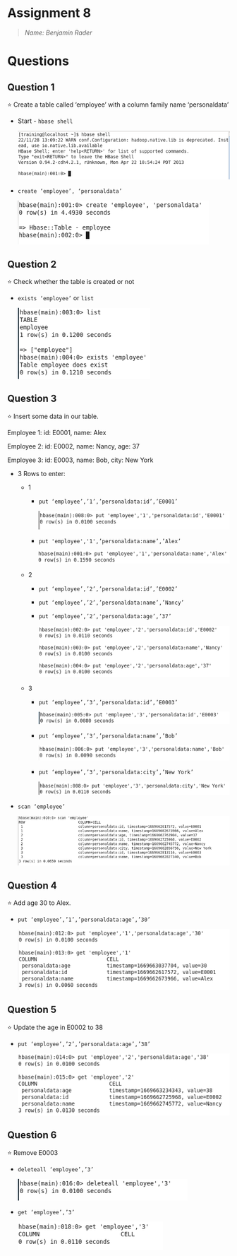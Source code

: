 # Assignment 8

> *Name: Benjamin Rader*
> 

# Questions

## Question 1

<aside>
⭐ Create a table called ‘employee’ with a column family name ‘personaldata’

</aside>

- Start - `hbase shell`
    
    ![Untitled](Assignment%208/Untitled.png)
    
- `create ‘employee’, ‘personaldata’`
    
    ![Untitled](Assignment%208/Untitled%201.png)
    

## Question 2

<aside>
⭐ Check whether the table is created or not

</aside>

- `exists ‘employee’` or `list`
    
    ![Untitled](Assignment%208/Untitled%202.png)
    

## Question 3

<aside>
⭐ Insert some data in our table.

Employee 1: id: E0001, name: Alex

Employee 2: id: E0002, name: Nancy, age: 37

Employee 3: id: E0003, name: Bob,   city: New York

</aside>

- 3 Rows to enter:
    - 1
        - `put ‘employee’,’1’,’personaldata:id’,’E0001’`
            
            ![Untitled](Assignment%208/Untitled%203.png)
            
        - `put 'employee','1',’personaldata:name’,’Alex’`
            
            ![Untitled](Assignment%208/Untitled%204.png)
            
    - 2
        - `put ‘employee’,’2’,’personaldata:id’,’E0002’`
        - `put ‘employee’,’2’,’personaldata:name’,’Nancy’`
        - `put ‘employee’,’2’,'personaldata:age’,’37’`
            
            ![Untitled](Assignment%208/Untitled%205.png)
            
    - 3
        - `put ‘employee’,’3’,’personaldata:id’,’E0003’`
            
            ![Untitled](Assignment%208/Untitled%206.png)
            
        - `put ‘employee’,’3’,’personaldata:name’,’Bob’`
            
            ![Untitled](Assignment%208/Untitled%207.png)
            
        - `put ‘employee’,’3’,'personaldata:city’,’New York’`
            
            ![Untitled](Assignment%208/Untitled%208.png)
            
- `scan ‘employee’`
    
    ![Untitled](Assignment%208/Untitled%209.png)
    

## Question 4

<aside>
⭐ Add age 30 to Alex.

</aside>

- `put ‘employee’,’1’,’personaldata:age’,’30’`
    
    ![Untitled](Assignment%208/Untitled%2010.png)
    

## Question 5

<aside>
⭐ Update the age in E0002 to 38

</aside>

- `put ‘employee’,’2’,’personaldata:age’,’38’`
    
    ![Untitled](Assignment%208/Untitled%2011.png)
    

## Question 6

<aside>
⭐ Remove E0003

</aside>

- `deleteall ‘employee’,’3’`
    
    ![Untitled](Assignment%208/Untitled%2012.png)
    
- `get ‘employee’,’3’`
    
    ![Untitled](Assignment%208/Untitled%2013.png)